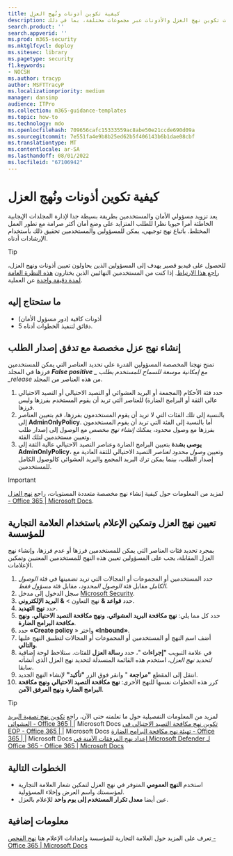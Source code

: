 ```yaml
---
title: كيفية تكوين أذونات ونُهج العزل
description: خطوات تكوين نهج العزل والأذونات عبر مجموعات مختلفة، بما في ذلك AdminOnlyPolicy، والوصول المحدود، والوصول الكامل، وتوفير طريقة بسيطة لمسؤولي الأمان والمستخدمين لإدارة المجلدات الإيجابية الخاطئة.
search.product: ''
search.appverid: ''
ms.prod: m365-security
ms.mktglfcycl: deploy
ms.sitesec: library
ms.pagetype: security
f1.keywords:
- NOCSH
ms.author: tracyp
author: MSFTTracyP
ms.localizationpriority: medium
manager: dansimp
audience: ITPro
ms.collection: m365-guidance-templates
ms.topic: how-to
ms.technology: mdo
ms.openlocfilehash: 709656cafc15333559ac8abe50e21ccde690d09a
ms.sourcegitcommit: 7e551fa4e9b8b25ed62b5f406143b6b1dae08cbf
ms.translationtype: MT
ms.contentlocale: ar-SA
ms.lasthandoff: 08/01/2022
ms.locfileid: "67106942"
---
```

# <a name="how-to-configure-quarantine-permissions-and-policies"></a>كيفية تكوين أذونات ونُهج العزل

يعد تزويد مسؤولي الأمان والمستخدمين بطريقة بسيطة جدا لإدارة المجلدات الإيجابية الخاطئة أمرا حيويا نظرا للطلب المتزايد على وضع أمان أكثر صرامة مع تطور العمل المختلط. باتباع نهج توجيهي، يمكن للمسؤولين والمستخدمين تحقيق ذلك باستخدام الإرشادات أدناه.

> [!TIP]
> للحصول على فيديو قصير يهدف إلى المسؤولين الذين يحاولون تعيين أذونات ونهج العزل، [راجع هذا الارتباط](https://www.youtube.com/watch?v=vnar4HowfpY). إذا كنت من المستخدمين النهائيين الذين يختارون [هذه النظرة العامة لمدة دقيقة واحدة](https://www.youtube.com/watch?v=s-vozLO43rI) عن العملية.

## <a name="what-you-will-need"></a>ما ستحتاج إليه
- أذونات كافية (دور مسؤول الأمان)
- 5 دقائق لتنفيذ الخطوات أدناه.

## <a name="creating-custom-quarantine-policies-with-request-release-flow"></a>إنشاء نهج عزل مخصصة مع تدفق إصدار الطلب

تمنح نهجنا المخصصة المسؤولين القدرة على تحديد العناصر التي يمكن للمستخدمين فرزها في المجلد ***False positive** _ مع إمكانية موسعة للسماح للمستخدم بطلب _release* من هذه العناصر من المجلد.

1. حدد فئة الأحكام (المجمعة أو البريد العشوائي أو التصيد الاحتيالي أو التصيد الاحتيالي عالي الثقة أو البرامج الضارة) للعناصر التي تريد أن يقوم المستخدم بفرزها وليس فرزها.
1. بالنسبة إلى تلك الفئات التي لا تريد أن يقوم المستخدمون بفرزها، قم بتعيين العناصر إلى **AdminOnlyPolicy**. أما بالنسبة إلى الفئة التي تريد أن يقوم المستخدمون بفرزها مع وصول محدود، يمكنك *إنشاء نهج مخصص* مع الوصول إلى إصدار طلب وتعيين مستخدمين لتلك الفئة.
1. **يوصى بشدة** بتعيين البرامج الضارة وعناصر التصيد الاحتيالي عالية الثقة إلى **AdminOnlyPolicy**، وتعيين *وصول محدود لعناصر* التصيد الاحتيالي للثقة العادية مع إصدار الطلب، بينما يمكن ترك البريد المجمع والبريد العشوائي كالوصول الكامل للمستخدمين.

> [!IMPORTANT]
> لمزيد من المعلومات حول كيفية إنشاء نهج مخصصة متعددة المستويات، راجع [نهج العزل - Office 365 | Microsoft Docs](../../office-365-security/quarantine-policies.md).

## <a name="assigning-quarantine-policies-and-enabling-notification-with-organization-branding"></a>تعيين نهج العزل وتمكين الإعلام باستخدام العلامة التجارية للمؤسسة

بمجرد تحديد فئات العناصر التي يمكن للمستخدمين فرزها أو عدم فرزها، وإنشاء نهج العزل المقابلة، يجب على المسؤولين تعيين هذه النهج للمستخدمين المعنيين وتمكين الإعلامات.

1. حدد المستخدمين أو المجموعات أو المجالات التي تريد تضمينها في فئة *الوصول الكامل* مقابل فئة *الوصول المحدود*، مقابل فئة *مسؤول فقط*.
1. سجل الدخول إلى مدخل [Microsoft Security](https://security.microsoft.com).
1. حدد **قواعد &** نهج التعاون  > **& البريد الإلكتروني**.
1. حدد **نهج التهديد**.
1. حدد كل مما يلي: **نهج مكافحة البريد العشوائي**، **ونهج مكافحة التصيد الاحتيالي**، **ونهج مكافحة البرامج الضارة**.
1. حدد **«Create policy** » واختر **«Inbound»**.
1. أضف اسم النهج أو المستخدمين أو المجموعات أو المجالات لتطبيق النهج عليها **والتالي**.
1. في علامة التبويب **"إجراءات** "، حدد **رسالة العزل** للفئات. ستلاحظ لوحة إضافية *لتحديد نهج العزل*، استخدم هذه القائمة المنسدلة لتحديد نهج العزل الذي أنشأته سابقا.
1. انتقل إلى المقطع **"مراجعة** " وانقر فوق الزر **"تأكيد"** لإنشاء النهج الجديد.
1. كرر هذه الخطوات نفسها للنهج الأخرى: **نهج مكافحة التصيد الاحتيالي** **ونهج مكافحة البرامج الضارة** **ونهج المرفق الآمن**.

> [!TIP]
> لمزيد من المعلومات التفصيلية حول ما تعلمته حتى الآن، راجع [تكوين نهج تصفية البريد العشوائي - Office 365 | ](../../office-365-security/configure-your-spam-filter-policies.md)|  Microsoft Docs [تكوين نهج مكافحة التصيد الاحتيالي في EOP - Office 365 | ](../../office-365-security/configure-anti-phishing-policies-eop.md) |  Microsoft Docs [تهيئة نهج مكافحة البرامج الضارة - Office 365 | ](../../office-365-security/configure-anti-malware-policies.md)|  Microsoft Docs [إعداد نهج المرفقات الآمنة في Microsoft Defender لـ Office 365 - Office 365 | Microsoft Docs](../../office-365-security/set-up-safe-attachments-policies.md)

## <a name="next-steps"></a>الخطوات التالية

- استخدم **النهج العمومي** المتوفر في نهج العزل لتمكين شعار العلامة التجارية لمؤسستك واسم العرض وإخلاء المسؤولية.
- عين أيضا **معدل تكرار المستخدم إلى يوم واحد** للإعلام بالعزل.

## <a name="more-information"></a>معلومات إضافية

تعرف على المزيد حول العلامة التجارية للمؤسسة وإعدادات الإعلام هنا [نهج الفحص - Office 365 | Microsoft Docs](../../office-365-security/quarantine-policies.md)
